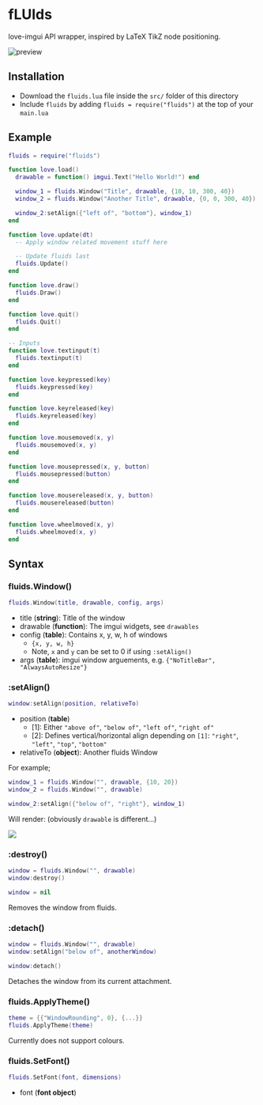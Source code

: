 # fLUIds
love-imgui API wrapper, inspired by LaTeX TikZ node positioning. 

![preview](https://i.imgur.com/aYZ8nu5.png)

## Installation
* Download the `fluids.lua` file inside the `src/` folder of this directory
* Include `fluids` by adding `fluids = require("fluids")` at the top of your `main.lua`

## Example
```lua
fluids = require("fluids")

function love.load()
  drawable = function() imgui.Text("Hello World!") end

  window_1 = fluids.Window("Title", drawable, {10, 10, 300, 40})
  window_2 = fluids.Window("Another Title", drawable, {0, 0, 300, 40})

  window_2:setAlign({"left of", "bottom"}, window_1)
end

function love.update(dt)
  -- Apply window related movement stuff here

  -- Update fluids last
  fluids.Update()
end

function love.draw()
  fluids.Draw()
end

function love.quit()
  fluids.Quit()
end

-- Inputs
function love.textinput(t)
  fluids.textinput(t)
end

function love.keypressed(key)
  fluids.keypressed(key)
end

function love.keyreleased(key)
  fluids.keyreleased(key)
end

function love.mousemoved(x, y)
  fluids.mousemoved(x, y)
end

function love.mousepressed(x, y, button)
  fluids.mousepressed(button)
end

function love.mousereleased(x, y, button)
  fluids.mousereleased(button)
end

function love.wheelmoved(x, y)
  fluids.wheelmoved(x, y)
end
```

## Syntax
### fluids.Window()
```lua
fluids.Window(title, drawable, config, args)
```
* title (__string__): Title of the window
* drawable (__function__): The imgui widgets, see `drawables`
* config (__table__): Contains x, y, w, h of windows
  - `{x, y, w, h}`
  - Note, `x` and `y` can be set to 0 if using `:setAlign()`
* args (__table__): imgui window arguements, e.g. `{"NoTitleBar", "AlwaysAutoResize"}`

### :setAlign()
```lua
window:setAlign(position, relativeTo)
```
* position (__table__)
  - [1]: Either `"above of"`, `"below of"`, `"left of"`, `"right of"`
  - [2]: Defines vertical/horizontal align depending on `[1]`: `"right"`, `"left"`, `"top"`, `"bottom"`
* relativeTo (__object__): Another fluids Window

For example;

```lua
window_1 = fluids.Window("", drawable, {10, 20})
window_2 = fluids.Window("", drawable)

window_2:setAlign({"below of", "right"}, window_1)
```

Will render: (obviously `drawable` is different...)

![](https://i.imgur.com/438rvfu.png)

### :destroy()
```lua
window = fluids.Window("", drawable)
window:destroy()

window = nil
```
Removes the window from fluids.

### :detach()
```lua
window = fluids.Window("", drawable)
window:setAlign("below of", anotherWindow)

window:detach()
```
Detaches the window from its current attachment.

### fluids.ApplyTheme()
```lua
theme = {{"WindowRounding", 0}, {...}}
fluids.ApplyTheme(theme)
```
Currently does not support colours.

### fluids.SetFont()
```lua
fluids.SetFont(font, dimensions)
```
* font (__font object__)
